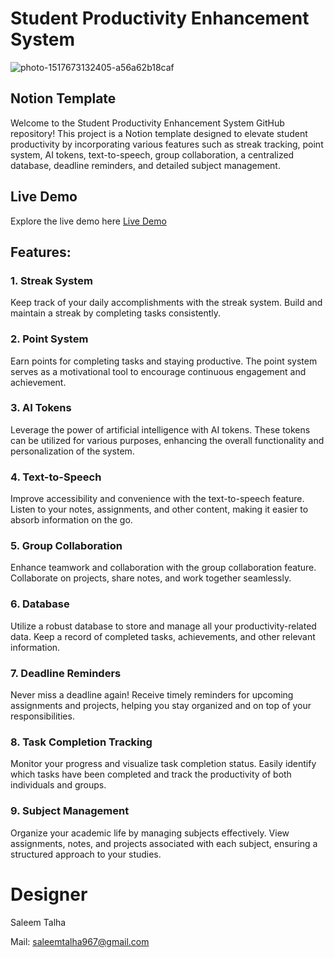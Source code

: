 # Student Productivity Enhancement System 

![photo-1517673132405-a56a62b18caf](https://github.com/Saleem-Talha/Saleem-Talha/assets/121040503/a13713a3-c699-4cff-b107-b1d2844fbcd8)


## **Notion Template**
Welcome to the Student Productivity Enhancement System GitHub repository! This project is a Notion template designed to elevate student productivity by incorporating various features such as streak tracking, point system, AI tokens, text-to-speech, group collaboration, a centralized database, deadline reminders, and detailed subject management.

## Live Demo

Explore the live demo here  [Live Demo](https://vagabond-mangosteen-a5e.notion.site/Home-Page-2d95397ee65b45c5998163aa18374848) 

## Features:
### 1. **Streak System**
Keep track of your daily accomplishments with the streak system. Build and maintain a streak by completing tasks consistently.

### 2. **Point System**
Earn points for completing tasks and staying productive. The point system serves as a motivational tool to encourage continuous engagement and achievement.

### 3. **AI Tokens**
Leverage the power of artificial intelligence with AI tokens. These tokens can be utilized for various purposes, enhancing the overall functionality and personalization of the system.

### 4. **Text-to-Speech**
Improve accessibility and convenience with the text-to-speech feature. Listen to your notes, assignments, and other content, making it easier to absorb information on the go.

### 5. **Group Collaboration**
Enhance teamwork and collaboration with the group collaboration feature. Collaborate on projects, share notes, and work together seamlessly.

### 6. **Database**
Utilize a robust database to store and manage all your productivity-related data. Keep a record of completed tasks, achievements, and other relevant information.

### 7. **Deadline Reminders**
Never miss a deadline again! Receive timely reminders for upcoming assignments and projects, helping you stay organized and on top of your responsibilities.

### 8. **Task Completion Tracking**
Monitor your progress and visualize task completion status. Easily identify which tasks have been completed and track the productivity of both individuals and groups.

### 9. **Subject Management**
Organize your academic life by managing subjects effectively. View assignments, notes, and projects associated with each subject, ensuring a structured approach to your studies.


# Designer
Saleem Talha

Mail:  [saleemtalha967@gmail.com](https://mail.google.com/mail/u/0/#inbox?compose=GTvVlcSKhcBvzTMFXqQSFLsWHJzhKjzFjgQLzZcGHzqNjrnhFLbtNwpRHCNMLQllFBdnKvDkWQwxK)  
